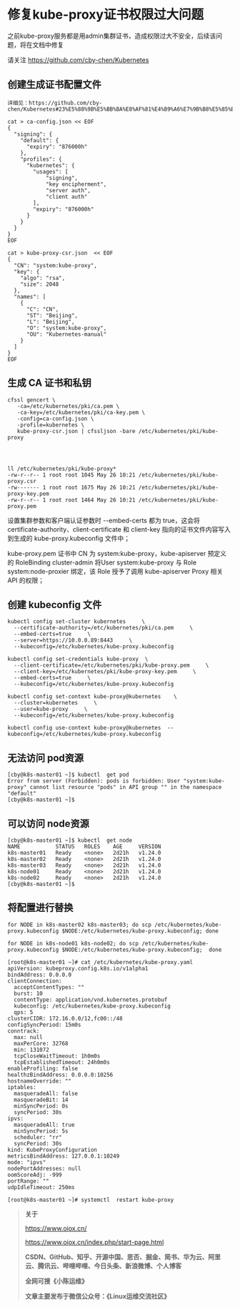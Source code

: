 # 修复kube-proxy证书权限过大问题



之前kube-proxy服务都是用admin集群证书，造成权限过大不安全，后续该问题，将在文档中修复

请关注 https://github.com/cby-chen/Kubernetes



## 创建生成证书配置文件

```shell
详细见：https://github.com/cby-chen/Kubernetes#23%E5%88%9B%E5%BB%BA%E8%AF%81%E4%B9%A6%E7%9B%B8%E5%85%B3%E6%96%87%E4%BB%B6

cat > ca-config.json << EOF 
{
  "signing": {
    "default": {
      "expiry": "876000h"
    },
    "profiles": {
      "kubernetes": {
        "usages": [
            "signing",
            "key encipherment",
            "server auth",
            "client auth"
        ],
        "expiry": "876000h"
      }
    }
  }
}
EOF

cat > kube-proxy-csr.json  << EOF 
{
  "CN": "system:kube-proxy",
  "key": {
    "algo": "rsa",
    "size": 2048
  },
  "names": [
    {
      "C": "CN",
      "ST": "Beijing",
      "L": "Beijing",
      "O": "system:kube-proxy",
      "OU": "Kubernetes-manual"
    }
  ]
}
EOF
```



## 生成 CA 证书和私钥

```shell
cfssl gencert \
   -ca=/etc/kubernetes/pki/ca.pem \
   -ca-key=/etc/kubernetes/pki/ca-key.pem \
   -config=ca-config.json \
   -profile=kubernetes \
   kube-proxy-csr.json | cfssljson -bare /etc/kubernetes/pki/kube-proxy




ll /etc/kubernetes/pki/kube-proxy*
-rw-r--r-- 1 root root 1045 May 26 10:21 /etc/kubernetes/pki/kube-proxy.csr
-rw------- 1 root root 1675 May 26 10:21 /etc/kubernetes/pki/kube-proxy-key.pem
-rw-r--r-- 1 root root 1464 May 26 10:21 /etc/kubernetes/pki/kube-proxy.pem
```

设置集群参数和客户端认证参数时 --embed-certs 都为 true，这会将 certificate-authority、client-certificate 和 client-key 指向的证书文件内容写入到生成的 kube-proxy.kubeconfig 文件中；

kube-proxy.pem 证书中 CN 为 system:kube-proxy，kube-apiserver 预定义的 RoleBinding cluster-admin 将User system:kube-proxy 与 Role system:node-proxier 绑定，该 Role 授予了调用 kube-apiserver Proxy 相关 API 的权限；



## 创建 kubeconfig 文件

```shell
kubectl config set-cluster kubernetes     \
  --certificate-authority=/etc/kubernetes/pki/ca.pem     \
  --embed-certs=true     \
  --server=https://10.0.0.89:8443     \
  --kubeconfig=/etc/kubernetes/kube-proxy.kubeconfig

kubectl config set-credentials kube-proxy  \
  --client-certificate=/etc/kubernetes/pki/kube-proxy.pem     \
  --client-key=/etc/kubernetes/pki/kube-proxy-key.pem     \
  --embed-certs=true     \
  --kubeconfig=/etc/kubernetes/kube-proxy.kubeconfig

kubectl config set-context kube-proxy@kubernetes    \
  --cluster=kubernetes     \
  --user=kube-proxy     \
  --kubeconfig=/etc/kubernetes/kube-proxy.kubeconfig

kubectl config use-context kube-proxy@kubernetes  --kubeconfig=/etc/kubernetes/kube-proxy.kubeconfig
```



## 无法访问 pod资源

```shell
[cby@k8s-master01 ~]$ kubectl  get pod 
Error from server (Forbidden): pods is forbidden: User "system:kube-proxy" cannot list resource "pods" in API group "" in the namespace "default"
[cby@k8s-master01 ~]$ 
```



## 可以访问 node资源

```shell
[cby@k8s-master01 ~]$ kubectl  get node
NAME           STATUS   ROLES    AGE     VERSION
k8s-master01   Ready    <none>   2d21h   v1.24.0
k8s-master02   Ready    <none>   2d21h   v1.24.0
k8s-master03   Ready    <none>   2d21h   v1.24.0
k8s-node01     Ready    <none>   2d21h   v1.24.0
k8s-node02     Ready    <none>   2d21h   v1.24.0
[cby@k8s-master01 ~]$ 

```



## 将配置进行替换

```shell
for NODE in k8s-master02 k8s-master03; do scp /etc/kubernetes/kube-proxy.kubeconfig $NODE:/etc/kubernetes/kube-proxy.kubeconfig; done

for NODE in k8s-node01 k8s-node02; do scp /etc/kubernetes/kube-proxy.kubeconfig $NODE:/etc/kubernetes/kube-proxy.kubeconfig;  done

[root@k8s-master01 ~]# cat /etc/kubernetes/kube-proxy.yaml 
apiVersion: kubeproxy.config.k8s.io/v1alpha1
bindAddress: 0.0.0.0
clientConnection:
  acceptContentTypes: ""
  burst: 10
  contentType: application/vnd.kubernetes.protobuf
  kubeconfig: /etc/kubernetes/kube-proxy.kubeconfig
  qps: 5
clusterCIDR: 172.16.0.0/12,fc00::/48 
configSyncPeriod: 15m0s
conntrack:
  max: null
  maxPerCore: 32768
  min: 131072
  tcpCloseWaitTimeout: 1h0m0s
  tcpEstablishedTimeout: 24h0m0s
enableProfiling: false
healthzBindAddress: 0.0.0.0:10256
hostnameOverride: ""
iptables:
  masqueradeAll: false
  masqueradeBit: 14
  minSyncPeriod: 0s
  syncPeriod: 30s
ipvs:
  masqueradeAll: true
  minSyncPeriod: 5s
  scheduler: "rr"
  syncPeriod: 30s
kind: KubeProxyConfiguration
metricsBindAddress: 127.0.0.1:10249
mode: "ipvs"
nodePortAddresses: null
oomScoreAdj: -999
portRange: ""
udpIdleTimeout: 250ms

[root@k8s-master01 ~]# systemctl  restart kube-proxy
```





> **关于**
>
> https://www.oiox.cn/
>
> https://www.oiox.cn/index.php/start-page.html
>
> **CSDN、GitHub、知乎、开源中国、思否、掘金、简书、华为云、阿里云、腾讯云、哔哩哔哩、今日头条、新浪微博、个人博客**
>
> **全网可搜《小陈运维》**
>
> **文章主要发布于微信公众号：《Linux运维交流社区》**
